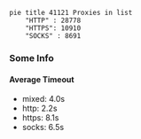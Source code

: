 
```mermaid
pie title 41121 Proxies in list
    "HTTP" : 28778
    "HTTPS": 10910
    "SOCKS" : 8691
```

### Some Info
#### Average Timeout

- mixed: 4.0s
- http: 2.2s
- https: 8.1s
- socks: 6.5s